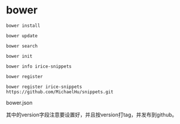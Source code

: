 # bower


    bower install

    bower update

    bower search

    bower init

    bower info irice-snippets

    bower register 

    bower register irice-snippets https://github.com/MichaelHu/snippets.git

bower.json

其中的version字段注意要设置好，并且按version打tag，并发布到github。

